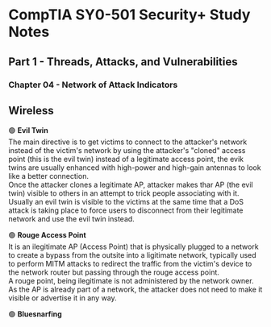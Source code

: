 # CompTIA SY0-501 Security+ Study Notes

## Part 1 - Threads, Attacks, and Vulnerabilities  
### Chapter 04 - Network of Attack Indicators 

## **Wireless** 

🟢 **Evil Twin**  
The main directive is to get victims to connect to the attacker's network instead of the victim's network by using the attacker's "cloned" access point (this is the evil twin) instead of a legitimate access point, the evik twins are usually enhanced with high-power and high-gain antennas to look like a better connection.  
Once the attacker clones a legitimate AP, attacker makes thar AP (the evil twin) visible to others in an attempt to trick people associating with it.  
Usually an evil twin is visible to the victims at the same time that a DoS attack is taking place to force users to disconnect from their legitimate network and use the evil twin instead.  

🟢 **Rouge Access Point**  
It is an ilegitimate AP (Access Point) that is physically plugged to a network to create a bypass from the outsite into a ligitimate network, typically used to perform MITM attacks to redirect the traffic from the victim's device to the network router but passing through the rouge access point.   
A rouge point, being ilegitimate is not administered by the network owner.  
As the AP is already part of a network, the attacker does not need to make it visible or advertise it in any way.  

🟢 **Bluesnarfing**  
